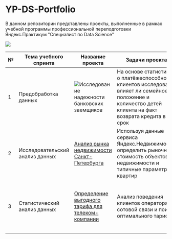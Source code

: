 # YP-DS-Portfolio
В данном репозитории представлены проекты, выполненные в рамках учебной программы профессиональной переподготовки Яндекс.Практикум "Специалист по Data Science"

![](https://user-images.githubusercontent.com/45098537/229727573-4c327a79-7184-45e3-9a57-4982163d9ac9.png)


| № | Тема учебного спринта| Название проекта            | Задачи проекта                                                       | Навыки и инструменты               |
| --| -------------------- | --------------------------- |--------------------------------------------------------------------- | ---------------------------------- |
| 1 | Предобработка данных | ![Исследование надежности банковских заемщиков](https://github.com/kengourette/YP-DS-Portfolio/blob/main/01.%20%D0%9F%D1%80%D0%B5%D0%B4%D0%BE%D0%B1%D1%80%D0%B0%D0%B1%D0%BE%D1%82%D0%BA%D0%B0%20%D0%B4%D0%B0%D0%BD%D0%BD%D1%8B%D1%85/PROJECT%20DS%20Portfolio%201_Borrower%20reliability%20research.ipynb) | На основе статистики о платёжеспособности клиентов исследовать, влияет ли семейное положение и количество детей клиента на факт возврата кредита в срок | python, pandas, matplotlib, seaborn |
|2  | Исследовательский анализ данных |[Анализ рынка недвижимости Санкт-Петербурга](https://github.com/kengourette/YP-DS-Portfolio/blob/main/02.%20%D0%98%D1%81%D1%81%D0%BB%D0%B5%D0%B4%D0%BE%D0%B2%D0%B0%D1%82%D0%B5%D0%BB%D1%8C%D1%81%D0%BA%D0%B8%D0%B9%20%D0%B0%D0%BD%D0%B0%D0%BB%D0%B8%D0%B7%20%D0%B4%D0%B0%D0%BD%D0%BD%D1%8B%D1%85/PROJECT%20DS%20Portfolio%202_Real%20Estate%20Research.ipynb) | Используя данные сервиса Яндекс.Недвижимость, определить рыночную стоимость объектов недвижимости и типичные параметры квартир | python, pandas, matplotlib, seaborn, EDA |
|3  | Статистический анализ данных| [Определение выгодного тарифа для телеком-компании](https://github.com/kengourette/YP-DS-Portfolio/blob/main/03.%20%D0%A1%D1%82%D0%B0%D1%82%D0%B8%D1%81%D1%82%D0%B8%D1%87%D0%B5%D1%81%D0%BA%D0%B8%D0%B9%20%D0%B0%D0%BD%D0%B0%D0%BB%D0%B8%D0%B7%20%D0%B4%D0%B0%D0%BD%D0%BD%D1%8B%D1%85/PROJECT%20DS%20Portfolio%203_Telecom.ipynb)| Анализ поведения клиентов оператора сотовой связи и поиск оптимального тарифа| python, pandas, matplotlib, numpy, scipy, описательная статистика, проверка статистических гипотез|
